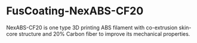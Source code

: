 # FusCoating-NexABS-CF20
NexABS-CF20 is one type 3D printing ABS filament with co-extrusion skin-core structure and 20% Carbon fiber to improve its mechanical properties.
